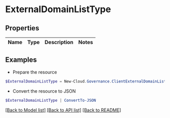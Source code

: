 # ExternalDomainListType
## Properties

Name | Type | Description | Notes
------------ | ------------- | ------------- | -------------

## Examples

- Prepare the resource
```powershell
$ExternalDomainListType = New-Cloud.Governance.ClientExternalDomainListType 
```

- Convert the resource to JSON
```powershell
$ExternalDomainListType | ConvertTo-JSON
```

[[Back to Model list]](../README.md#documentation-for-models) [[Back to API list]](../README.md#documentation-for-api-endpoints) [[Back to README]](../README.md)


